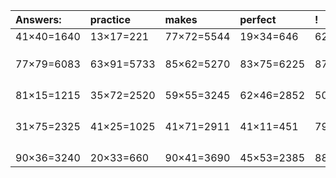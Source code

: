 | Answers: | practice | makes | perfect | ! |
| :--- | :--- | :--- | :--- | :--- |
| 41×40=1640 | 13×17=221 | 77×72=5544 | 19×34=646 | 62×86=5332 | 
|   |   |   |   |   | 
|   |   |   |   |   | 
|   |   |   |   |   | 
| 77×79=6083 | 63×91=5733 | 85×62=5270 | 83×75=6225 | 87×59=5133 | 
|   |   |   |   |   | 
|   |   |   |   |   | 
|   |   |   |   |   | 
|   |   |   |   |   | 
| 81×15=1215 | 35×72=2520 | 59×55=3245 | 62×46=2852 | 50×34=1700 | 
|   |   |   |   |   | 
|   |   |   |   |   | 
|   |   |   |   |   | 
|   |   |   |   |   | 
| 31×75=2325 | 41×25=1025 | 41×71=2911 | 41×11=451 | 79×52=4108 | 
|   |   |   |   |   | 
|   |   |   |   |   | 
|   |   |   |   |   | 
|   |   |   |   |   | 
| 90×36=3240 | 20×33=660 | 90×41=3690 | 45×53=2385 | 88×63=5544 | 

